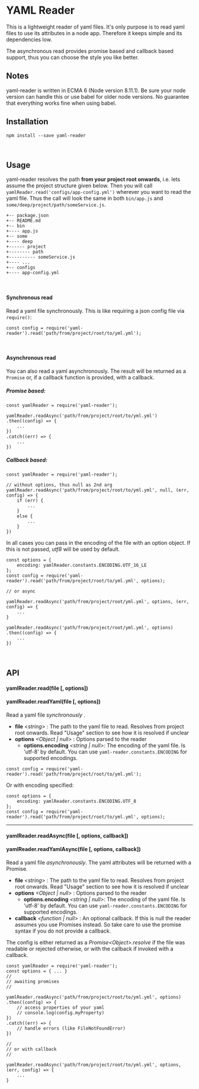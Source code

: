 # YAML Reader

This is a lightweight reader of yaml files. It's only purpose is to read
yaml files to use its attributes in a node app. Therefore it keeps simple
and its dependencies low.

The asynchronous read provides promise based and callback based support, thus 
you can choose the style you like better.

## Notes

yaml-reader is written in ECMA 6 (Node version 8.11.1). Be sure your node version can handle
this or use babel for older node versions. No guarantee that everything works fine when using babel.

## Installation

```
npm install --save yaml-reader
```

<br/>

## Usage

yaml-reader resolves the path **from your project root onwards**, i.e. lets assume the project structure given below.
Then you will call `yamlReader.read('configs/app-config.yml')` wherever you want to read the yaml file. Thus the call
 will look the same in both `bin/app.js` and `some/deep/project/path/someService.js`.   
```
+-- package.json
+-- README.md
+-- bin
+---- app.js
+-- some
+---- deep
+------ project
+-------- path
+---------- someService.js
+---- ...
+-- configs
+---- app-config.yml
```

<br/>

#### Synchronous read

Read a yaml file synchronously. This is like requiring a json config file via `require()`:

```
const config = require('yaml-reader').read('path/from/project/root/to/yml.yml');
```

<br/>

#### Asynchronous read

You can also read a yaml asynchronously. The result will be returned as a `Promise` or, if
a callback function is provided, with a callback.

##### Promise based:
```
const yamlReader = require('yaml-reader');

yamlReader.readAsync('path/from/project/root/to/yml.yml')
.then((config) => {
    ...
})
.catch((err) => {
    ...
})
```

##### Callback based:
```
const yamlReader = require('yaml-reader');

// without options, thus null as 2nd arg
yamlReader.readAsync('path/from/project/root/to/yml.yml', null, (err, config) => {
    if (err) {
        ...
    }
    else {
        ...
    }
})
```

In all cases you can pass in the encoding of the file with an option object. If this is not passed, *utf8* will be used by default.

```
const options = {
    encoding: yamlReader.constants.ENCODING.UTF_16_LE
};
const config = require('yaml-reader').read('path/from/project/root/to/yml.yml', options);

// or async

yamlReader.readAsync('path/from/project/root/yml.yml', options, (err, config) => {
    ...
}

yamlReader.readAsync('path/from/project/root/yml.yml', options)
.then((config) => {
    ...
})
```

<br/>

## API

#### yamlReader.read(file [, options])
#### yamlReader.readYaml(file [, options])

Read a yaml file _synchronously_ .

- __file__ _\<string>_ : The path to the yaml file to read. Resolves from project root onwards. Read "Usage" section
 to see how it is resolved if unclear
- __options__ _<Object | null>_ : Options parsed to the reader
    - __options.encoding__ _<string | null>_: The encoding of the yaml file. Is 'utf-8' by default.
    You can use `yaml-reader.constants.ENCODING` for supported encodings.

```
const config = require('yaml-reader').read('path/from/project/root/to/yml.yml');
```

Or with encoding specified:

```
const options = {
    encoding: yamlReader.constants.ENCODING.UTF_8
};
const config = require('yaml-reader').read('path/from/project/root/to/yml.yml', options);
```

<hr/>

#### yamlReader.readAsync(file [, options, callback])
#### yamlReader.readYamlAsync(file [, options, callback])

Read a yaml file _asynchronously_. The yaml attributes will be returned with a Promise.

- __file__ _\<string>_ : The path to the yaml file to read. Resolves from project root onwards. Read "Usage" section 
to see how it is resolved if unclear
- __options__ _<Object | null>_ : Options parsed to the reader
    - __options.encoding__ _<string | null>_: The encoding of the yaml file. Is 'utf-8' by default.
    You can use `yaml-reader.constants.ENCODING` for supported encodings.
- __callback__ _<function | null>_ : An optional callback. If this is null the reader assumes you use Promises instead.
    So take care to use the promise syntax if you do not provide a callback.

The config is either returned as a _Promise\<Object>.resolve_ if the file was readable or rejected otherwise, or with
the callback if invoked with a callback.

```
const yamlReader = require('yaml-reader');
const options = { ... }
//
// awaiting promises
//

yamlReader.readAsync('path/from/project/root/to/yml.yml', options)
.then((config) => {
    // access properties of your yaml
    // console.log(config.myProperty)
})
.catch((err) => {
    // handle errors (like FileNotFoundError)
})

//
// or with callback
//

yamlReader.readAsync('path/from/project/root/to/yml.yml', options, (err, config) => {
    ...
}
```
